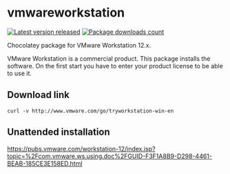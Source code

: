 # vmwareworkstation

[![Latest version released](https://img.shields.io/chocolatey/v/vmwareworkstation.svg)](https://chocolatey.org/packages/vmwareworkstation)
[![Package downloads count](https://img.shields.io/chocolatey/dt/vmwareworkstation.svg)](https://chocolatey.org/packages/vmwareworkstation)

Chocolatey package for VMware Workstation 12.x.

VMware Workstation is a commercial product. This package installs the software. On the first start you have to enter your product license to be able to use it.

## Download link

```
curl -v http://www.vmware.com/go/tryworkstation-win-en
```

## Unattended installation

https://pubs.vmware.com/workstation-12/index.jsp?topic=%2Fcom.vmware.ws.using.doc%2FGUID-F3F1A8B9-D298-4461-BEAB-185CE3E158ED.html

